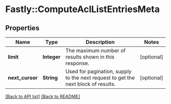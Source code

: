 # Fastly::ComputeAclListEntriesMeta

## Properties

| Name | Type | Description | Notes |
| ---- | ---- | ----------- | ----- |
| **limit** | **Integer** | The maximum number of results shown in this response. | [optional] |
| **next_cursor** | **String** | Used for pagination, supply to the next request to get the next block of results. | [optional] |

[[Back to API list]](../../README.md#endpoints) [[Back to README]](../../README.md)

